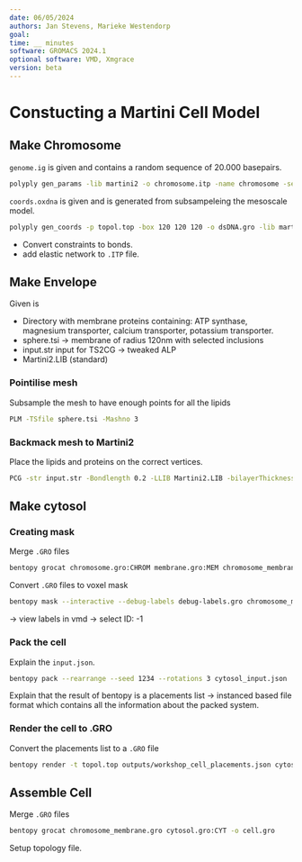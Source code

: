 ```yaml
---
date: 06/05/2024
authors: Jan Stevens, Marieke Westendorp
goal:
time: __ minutes
software: GROMACS 2024.1
optional software: VMD, Xmgrace
version: beta
---
```


# Constucting a Martini Cell Model

## Make Chromosome

`genome.ig` is given and contains a random sequence of 20.000 basepairs.

```sh {execute}
polyply gen_params -lib martini2 -o chromosome.itp -name chromosome -seqf genome.ig -dsdna
```

`coords.oxdna` is given and is generated from subsampeleing the mesoscale model.

```sh {execute}
polyply gen_coords -p topol.top -box 120 120 120 -o dsDNA.gro -lib martini2 -bm_fudge 1.0 -bm_mode by-frame -mc coords.oxdna
```

- Convert constraints to bonds.
- add elastic network to `.ITP` file.

## Make Envelope

Given is
- Directory with membrane proteins containing: ATP synthase, magnesium transporter, calcium transporter, potassium transporter.
- sphere.tsi -> membrane of radius 120nm with selected inclusions
- input.str input for TS2CG -> tweaked ALP
- Martini2.LIB (standard)


### Pointilise mesh

Subsample the mesh to have enough points for all the lipids
```sh {execute}
PLM -TSfile sphere.tsi -Mashno 3
```

### Backmack mesh to Martini2
Place the lipids and proteins on the correct vertices.
```sh {execute}
PCG -str input.str -Bondlength 0.2 -LLIB Martini2.LIB -bilayerThickness 2.0 -defout topol
```

## Make cytosol

### Creating mask

Merge `.GRO`  files
```sh {execute}
bentopy grocat chromosome.gro:CHROM membrane.gro:MEM chromosome_membrane.gro
```

Convert `.GRO` files to voxel mask
```sh {execute}
bentopy mask --interactive --debug-labels debug-labels.gro chromosome_membrane.gro mask.npz
```

-> view labels in vmd
-> select ID: -1

### Pack the cell

Explain the `input.json`.

```sh {execute}
bentopy pack --rearrange --seed 1234 --rotations 3 cytosol_input.json
```

Explain that the result of bentopy is a placements list -> instanced based file format which
contains all the information about the packed system.

### Render the cell to .GRO

Convert the placements list to a `.GRO` file

```sh {execute}
bentopy render -t topol.top outputs/workshop_cell_placements.json cytosol.gro
```

## Assemble Cell

Merge `.GRO`  files
```sh {execute}
bentopy grocat chromosome_membrane.gro cytosol.gro:CYT -o cell.gro
```

Setup topology file.
